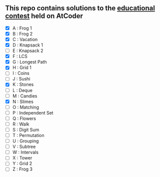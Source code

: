 ## This repo contains solutions to the [educational contest](https://atcoder.jp/contests/dp/tasks) held on AtCoder 

- [x] A : Frog 1
- [x] B : Frog 2
- [x] C : Vacation
- [x] D : Knapsack 1
- [ ] E : Knapsack 2
- [x] F : LCS
- [x] G : Longest Path
- [x] H : Grid 1
- [ ] I : Coins
- [ ] J : Sushi
- [x] K : Stones
- [ ] L : Deque
- [ ] M : Candies
- [x] N : Slimes
- [ ] O : Matching
- [ ] P : Independent Set
- [ ] Q : Flowers
- [ ] R : Walk
- [ ] S : Digit Sum
- [ ] T : Permutation
- [ ] U : Grouping
- [ ] V : Subtree
- [ ] W : Intervals
- [ ] X : Tower
- [ ] Y : Grid 2
- [ ] Z : Frog 3
